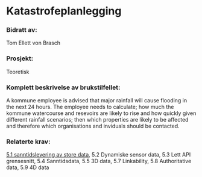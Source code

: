 # Katastrofeplanlegging
### Bidratt av: 
Tom Ellett von Brasch
### Prosjekt: 
Teoretisk
### Komplett beskrivelse av brukstilfellet: 
A kommune employee is advised that major rainfall will cause flooding in the next 24 hours. The employee needs to calculate; how much the kommune watercourse and resevoirs are likely to rise and how quickly given different rainfall scenarios; then which properties are likely to be affected and therefore which organisations and inviduals should be contacted.
### Relaterte krav:  
[5.1 sanntidslevering av store data](#-51-sanntidslevering-av-store-data), 5.2 Dynamiske sensor data, 5.3 Lett API grensesnitt, 5.4 Sanntidsdata, 5.5 3D data, 5.7 Linkability, 5.8 Authoritative data, 5.9 4D data
